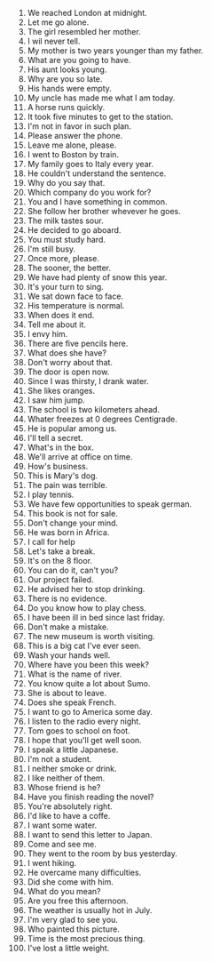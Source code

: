 1. We reached London at midnight.
2. Let me go alone.
3. The girl resembled her mother.
4. I wil never tell.
5. My mother is two years younger than my father.
6. What are you going to have.
7. His aunt looks young.
8. Why are you so late.
9. His hands were empty.
10. My uncle has made me what I am today.
11. A horse runs quickly.
12. It took five minutes to get to the station.
13. I'm not in favor in such plan.
14. Please answer the phone.
15. Leave me alone, please.
16. I went to Boston by train.
17. My family goes to Italy every year.
18. He couldn't understand the sentence.
19. Why do you say that.
20. Which company do you work for?
21. You and I have something in common.
22. She follow her brother whevever he goes.
23. The milk tastes sour.
24. He decided to go aboard.
25. You must study hard.
26. I'm still busy.
27. Once more, please.
28. The sooner, the better.
29. We have had plenty of snow this year.
30. It's your turn to sing.
31. We sat down face to face.
32. His temperature is normal.
33. When does it end.
34. Tell me about it.
35. I envy him.
36. There are five pencils here.
37. What does she have?
38. Don't worry about that.
39. The door is open now.
40. Since I was thirsty, I drank water.
41. She likes oranges.
42. I saw him jump.
43. The school is two kilometers ahead.
44. Whater freezes at 0 degrees Centigrade.
45. He is popular among us.
46. I'll tell a secret.
47. What's in the box.
48. We'll arrive at office on time.
49. How's business.
50. This is Mary's dog.
51. The pain was terrible.
52. I play tennis.
53. We have few opportunities to speak german.
54. This book is not for sale.
55. Don't change your mind.
56. He was born in Africa.
57. I call for help
58. Let's take a break.
59. It's on the 8 floor.
60. You can do it, can't you?
61. Our project failed.
62. He advised her to stop drinking.
63. There is no evidence.
64. Do you know how to play chess.
65. I have been ill in bed since last friday.
66. Don't make a mistake.
67. The new museum is worth visiting.
68. This is a big cat I've ever seen.
69. Wash your hands well.
70. Where have you been this week?
71. What is the name of river.
72. You know quite a lot about Sumo.
73. She is about to leave.
74. Does she speak French.
75. I want to go to America some day.
76. I listen to the radio every night.
77. Tom goes to school on foot.
78. I hope that you'll get well soon.
79. I speak a little Japanese.
80. I'm not a student.
81. I neither smoke or drink.
82. I like neither of them.
83. Whose friend is he?
84. Have you finish reading the novel?
85. You're absolutely right.
86. I'd like to have a coffe.
87. I want some water.
88. I want to send this letter to Japan.
89. Come and see me.
90. They went to the room by bus yesterday.
91. I went hiking.
92. He overcame many difficulties.
93. Did she come with him.
94. What do you mean?
95. Are you free this afternoon.
96. The weather is usually hot in July.
97. I'm very glad to see you.
98. Who painted this picture.
99. Time is the most precious thing.
100. I've lost a little weight.